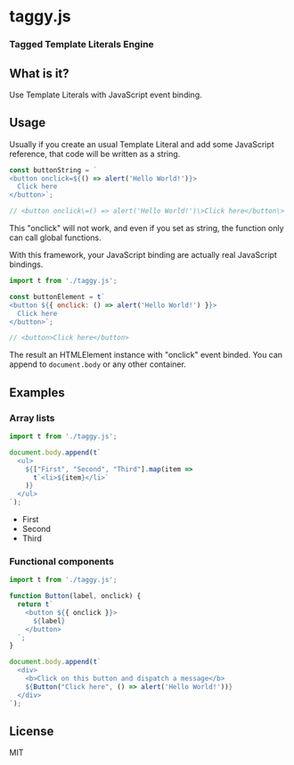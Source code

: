 taggy.js
========

### Tagged Template Literals Engine

What is it?
-----------

Use Template Literals with JavaScript event binding.

Usage
-----

Usually if you create an usual Template Literal and add some JavaScript reference, that code will be written as a string.

```javascript
const buttonString = `
<button onclick=${() => alert('Hello World!')}>
  Click here
</button>`;

// <button onclick\=() => alert('Hello World!')\>Click here</button\>
```

This "onclick" will not work, and even if you set as string, the function only can call global functions.

With this framework, your JavaScript binding are actually real JavaScript bindings.

```javascript
import t from './taggy.js';

const buttonElement = t`
<button ${{ onclick: () => alert('Hello World!') }}>
  Click here
</button>`;

// <button>Click here</button>
```

The result an HTMLElement instance with "onclick" event binded. You can append to `document.body` or any other container.

Examples
--------

### Array lists

```javascript
import t from './taggy.js';

document.body.append(t`
  <ul>
    ${["First", "Second", "Third"].map(item => 
      t`<li>${item}</li>`
    )}
  </ul>
`);
```

*   First
*   Second
*   Third

### Functional components

```javascript
import t from './taggy.js';

function Button(label, onclick) {
  return t`
    <button ${{ onclick }}>
      ${label}
    </button>
  `;
}

document.body.append(t`
  <div>
    <b>Click on this button and dispatch a message</b>
    ${Button("Click here", () => alert('Hello World!'))}
  </div>
`);
```

License
-------

MIT
